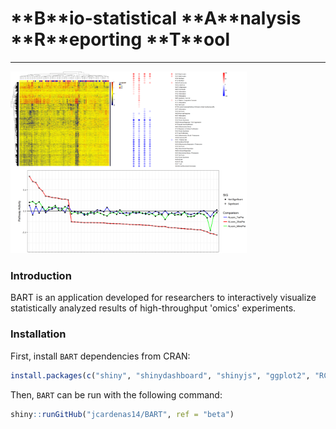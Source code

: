 **<span class="underline">B</span>**io-statistical **<span class="underline">A</span>**nalysis **<span class="underline">R</span>**eporting **<span class="underline">T</span>**ool
===================================================================================================================================================================================

------------------------------------------------------------------------

<img src="www/images/bart_figure.png" style="width:75.0%" />  

### **Introduction**

BART is an application developed for researchers to interactively
visualize statistically analyzed results of high-throughput 'omics'
experiments.

### **Installation**
First, install `BART` dependencies from CRAN:
```r
install.packages(c("shiny", "shinydashboard", "shinyjs", "ggplot2", "RColorBrewer", "fastcluster", "NMF", "grid", "clValid","VennDiagram","gtools","scales","reshape2","data.table","tidyverse","janitor","DT"))
```

Then, `BART` can be run with the following command:
```r
shiny::runGitHub("jcardenas14/BART", ref = "beta")
```